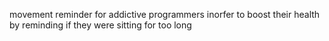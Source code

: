 movement reminder for addictive programmers inorfer to boost their health by reminding if they were sitting for too long

